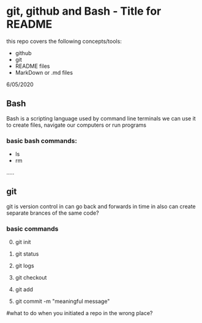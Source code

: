 # git, github and Bash - Title for README

this repo covers the following concepts/tools:
- github
- git
- README files
- MarkDown or .md files

6/05/2020


## Bash
Bash is a scripting language used by command line terminals
we can use it to create files, navigate our computers or run programs


### basic bash commands:
- ls
- rm


.....


## git
git is version control
in can go back and forwards in time
in also can create separate brances of the same code?

### basic commands
0) git init
0) git status
0) git logs
0) git checkout

1) git add <file>
2) git commit -m "meaningful message"

#what to do when you initiated a repo in the wrong place?
